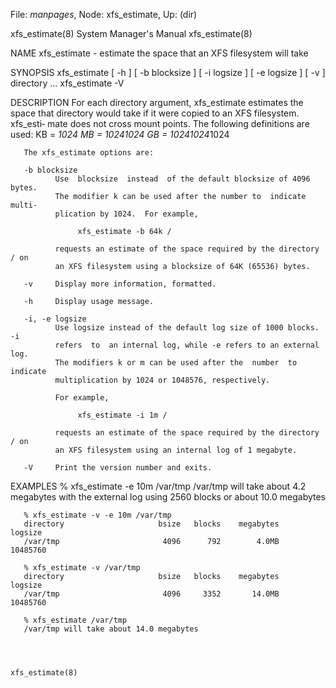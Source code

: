 File: *manpages*,  Node: xfs_estimate,  Up: (dir)

xfs_estimate(8)             System Manager's Manual            xfs_estimate(8)



NAME
       xfs_estimate - estimate the space that an XFS filesystem will take

SYNOPSIS
       xfs_estimate [ -h ] [ -b blocksize ] [ -i logsize ]
                    [ -e logsize ] [ -v ] directory ...
       xfs_estimate -V

DESCRIPTION
       For  each  directory  argument,  xfs_estimate  estimates the space that
       directory would take if it were copied to an XFS filesystem.  xfs_esti‐
       mate does not cross mount points.  The following definitions are used:
              KB = *1024
              MB = *1024*1024
              GB = *1024*1024*1024

       The xfs_estimate options are:

       -b blocksize
              Use  blocksize  instead  of the default blocksize of 4096 bytes.
              The modifier k can be used after the number to  indicate  multi‐
              plication by 1024.  For example,

                   xfs_estimate -b 64k /

              requests an estimate of the space required by the directory / on
              an XFS filesystem using a blocksize of 64K (65536) bytes.

       -v     Display more information, formatted.

       -h     Display usage message.

       -i, -e logsize
              Use logsize instead of the default log size of 1000 blocks.   -i
              refers  to  an internal log, while -e refers to an external log.
              The modifiers k or m can be used after the  number  to  indicate
              multiplication by 1024 or 1048576, respectively.

              For example,

                   xfs_estimate -i 1m /

              requests an estimate of the space required by the directory / on
              an XFS filesystem using an internal log of 1 megabyte.

       -V     Print the version number and exits.

EXAMPLES
       % xfs_estimate -e 10m /var/tmp
       /var/tmp will take about 4.2 megabytes
               with the external log using 2560 blocks or about 10.0 megabytes

       % xfs_estimate -v -e 10m /var/tmp
       directory                     bsize   blocks    megabytes    logsize
       /var/tmp                       4096      792        4.0MB   10485760

       % xfs_estimate -v /var/tmp
       directory                     bsize   blocks    megabytes    logsize
       /var/tmp                       4096     3352       14.0MB   10485760

       % xfs_estimate /var/tmp
       /var/tmp will take about 14.0 megabytes



                                                               xfs_estimate(8)
